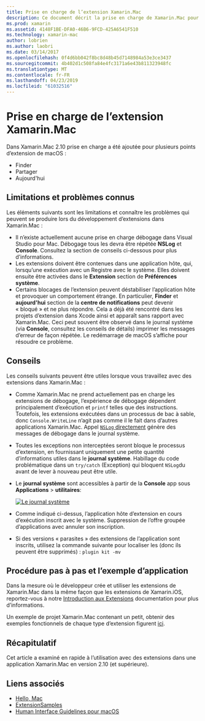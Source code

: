 ```yaml
---
title: Prise en charge de l’extension Xamarin.Mac
description: Ce document décrit la prise en charge de Xamarin.Mac pour les extensions de recherche, le partage et aujourd'hui. Il examine les limitations et problèmes connus, des liens vers une procédure pas à pas et l’exemple d’application et fournit des conseils pour travailler avec des extensions.
ms.prod: xamarin
ms.assetid: 4148F1BE-DFA0-46B6-9FCD-425A6541F510
ms.technology: xamarin-mac
author: lobrien
ms.author: laobri
ms.date: 03/14/2017
ms.openlocfilehash: 0f4d6bb042f8bc8d48b45d7148984a53e3ce3437
ms.sourcegitcommit: 4b402d1c508fa84e4fc3171a6e43b811323948fc
ms.translationtype: MT
ms.contentlocale: fr-FR
ms.lasthandoff: 04/23/2019
ms.locfileid: "61032516"
---
```

# <a name="xamarinmac-extension-support"></a>Prise en charge de l’extension Xamarin.Mac

Dans Xamarin.Mac 2.10 prise en charge a été ajoutée pour plusieurs points d’extension de macOS :

- Finder
- Partager
- Aujourd'hui

<a name="Limitations-and-Known-Issues" />

## <a name="limitations-and-known-issues"></a>Limitations et problèmes connus

Les éléments suivants sont les limitations et connaître les problèmes qui peuvent se produire lors du développement d’extensions dans Xamarin.Mac :

* Il n’existe actuellement aucune prise en charge débogage dans Visual Studio pour Mac. Débogage tous les devra être répétée **NSLog** et **Console**. Consultez la section de conseils ci-dessous pour plus d’informations.
* Les extensions doivent être contenues dans une application hôte, qui, lorsqu’une exécution avec un Registre avec le système. Elles doivent ensuite être activées dans le **Extension** section de **Préférences système**. 
* Certains blocages de l’extension peuvent déstabiliser l’application hôte et provoquer un comportement étrange. En particulier, **Finder** et **aujourd'hui** section de la **centre de notifications** peut devenir « bloqué » et ne plus répondre. Cela a déjà été rencontré dans les projets d’extension dans Xcode ainsi et apparaît sans rapport avec Xamarin.Mac. Ceci peut souvent être observé dans le journal système (via **Console**, consultez les conseils de détails) imprimer les messages d’erreur de façon répétée. Le redémarrage de macOS s’affiche pour résoudre ce problème.

<a name="Tips" />

## <a name="tips"></a>Conseils

Les conseils suivants peuvent être utiles lorsque vous travaillez avec des extensions dans Xamarin.Mac :

- Comme Xamarin.Mac ne prend actuellement pas en charge les extensions de débogage, l’expérience de débogage dépendent principalement d’exécution et `printf` telles que des instructions. Toutefois, les extensions exécutées dans un processus de bac à sable, donc `Console.WriteLine` n’agit pas comme il le fait dans d’autres applications Xamarin.Mac. Appel [ `NSLog` directement](https://gist.github.com/chamons/e2e409013a449cfbe1f2fbe5547f6554) génère des messages de débogage dans le journal système.
- Toutes les exceptions non interceptées seront bloque le processus d’extension, en fournissant uniquement une petite quantité d’informations utiles dans le **journal système**. Habillage du code problématique dans un `try/catch` (Exception) qui bloquent `NSLog`du avant de lever à nouveau peut être utile.
- Le **journal système** sont accessibles à partir de la **Console** app sous **Applications** > **utilitaires**:

    [![](extensions-images/extension02.png "Le journal système")](extensions-images/extension02.png#lightbox)
- Comme indiqué ci-dessus, l’application hôte d’extension en cours d’exécution inscrit avec le système. Suppression de l’offre groupée d’applications avec annuler son inscription. 
- Si des versions « parasites » des extensions de l’application sont inscrits, utilisez la commande suivante pour localiser les (donc ils peuvent être supprimés) : `plugin kit -mv`


<a name="Walkthrough-and-Sample-App" />

## <a name="walkthrough-and-sample-app"></a>Procédure pas à pas et l’exemple d’application

Dans la mesure où le développeur crée et utiliser les extensions de Xamarin.Mac dans la même façon que les extensions de Xamarin.iOS, reportez-vous à notre [Introduction aux Extensions](~/ios/platform/extensions.md) documentation pour plus d’informations.

Un exemple de projet Xamarin.Mac contenant un petit, obtenir des exemples fonctionnels de chaque type d’extension figurent [ici](https://developer.xamarin.com/samples/mac/ExtensionSamples/).

<a name="Summary" />

## <a name="summary"></a>Récapitulatif

Cet article a examiné en rapide à l’utilisation avec des extensions dans une application Xamarin.Mac en version 2.10 (et supérieure).

## <a name="related-links"></a>Liens associés

- [Hello, Mac](~/mac/get-started/hello-mac.md)
- [ExtensionSamples](https://developer.xamarin.com/samples/mac/ExtensionSamples/)
- [Human Interface Guidelines pour macOS](https://developer.apple.com/design/human-interface-guidelines/macos/overview/themes/)
